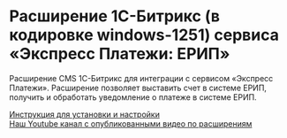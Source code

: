 ﻿# Расширение 1C-Битрикс (в кодировке windows-1251) сервиса «Экспресс Платежи: ЕРИП»
<p>Расширение CMS 1C-Битрикс для интеграции с сервисом «Экспресс Платежи». Расширение позволяет выставить счет в системе ЕРИП, получить и обработать уведомление о платеже в системе ЕРИП.</p>
 <a href="https://express-pay.by/cms-extensions/1c-bitrix#1%D0%A1-%D0%91%D0%B8%D1%82%D1%80%D0%B8%D0%BA%D1%81">Инструкция для установки и настройки</a> <br/>
 <a href="https://www.youtube.com/c/express-pay-by/videos">Наш Youtube канал с опубликованными видео по расширениям</a>
